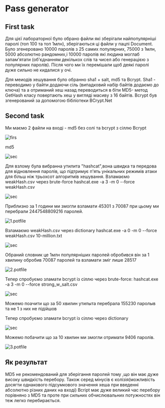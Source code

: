 # Pass generator 
## First task
Для цієї лабораторної було обрано файли які зберігали найпопулярніші паролі (топ 100 та топ 1млн), зберігаються ці файли у пацпі Document. Було згенеровано 10000 паролів з 25 самих популярних, 75000 з 1млн, 5000 абсолютно рандомних,і 10000 паролів які людина моглаб запам'ятати (об'єднанням декількох слів та чисел або генерацією з популярних паролів). Після чого ми їх перемішали щоб деякі паролі дуже сильно не кидалися у очі.

Для меиодів хешування було обранно sha1 + salt, md5 та Bcrypt.
Sha1 - переводимо у байти додаючи сіль (випадковий набір байтів додаємо до ключа) та а отриманий хеш назад переводиться в біти
MD5- метод GetHash класу  повертають хеш у вигляді масиву з 16 байтів.
Bcrypt був згенерований за допомогою бібліотеки BCrypt.Net
## Second task
Ми маємо 2 файли на вході - md5 без солі та bcrypt з сіллю
Bcrypt

![firs](doca/firsdoc.PNG)

md5 

![sec](doca/seconddoc.PNG)

Для взлому була вибранна утилита "hashcat",вона швидка та передова для відновлення паролів, що підтримує п'ять унікальних режимів атаки для більш ніж трьохсот алгоритмів хешування.
Взламаємо weakHash.csv через brute-force
hashcat.exe -a 3 -m 0 --force weakHash.csv

![sec](doca/2.PNG)

Приблизно за 1 години ми змогли взламати 45301 з 70087 при цьому ми перебрали 2447548809216 паролей.

![1.potfile](doca/1.potfile)

Взламаємо weakHash.csv через dictionary
hashcat.exe -a 0 -m 0 --force weakHash.csv 10-million.txt

![sec](doca/3.PNG)

Обраний словник це 1млн популярніших паролей обробився він за 1 хвилину обробив 70087 паролей та взламати зміг лише 28517

![2.potfile](doca/2.potfile)

Тепер спробуємо зламати bcrypt із сіллю через brute-force:
hashcat.exe -a 3 -m 0 --force strong_w_salt.csv

![sec](doca/2.PNG)

Можемо поачити що за 50 хвилин утилыта перебрала 155230 паролыв та не 1 з них не підійшов

Тепер спробуємо зламати bcrypt із сіллю через dictionary

![sec](doca/photo_2021-12-11_22-05-56.jpg)

Можемо побачити що за 10 хвилин ми змогли отримати 9406 паролів.

![3.potfile](doca/3.potfile)

## Як результат 
MD5 не рекомендований для зберігання паролей тому ,що він має дуже високу швидкість перебору. Також серед мінусів є колізія(можливість досягти однакового підсумкового значення хеша при введенні абсолютно різних даних на вході)
Bcript має дуже великий час перебору порівняно з MD5 та проте при сильних обчислювальних потужностях він теж легко перебирається.

